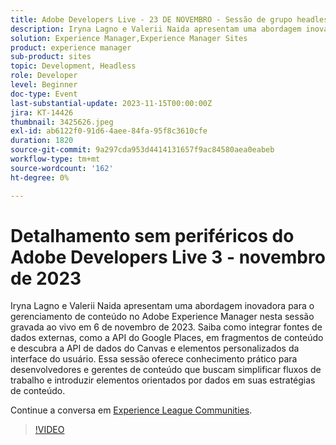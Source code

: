 ```yaml
---
title: Adobe Developers Live - 23 DE NOVEMBRO - Sessão de grupo headless 3
description: Iryna Lagno e Valerii Naida apresentam uma abordagem inovadora para o gerenciamento de conteúdo no Adobe Experience Manager nesta sessão gravada ao vivo em 6 de novembro de 2023. Saiba como integrar fontes de dados externas, como a API do Google Places, em fragmentos de conteúdo e descubra a API de dados do Canvas e elementos personalizados da interface do usuário. Essa sessão oferece conhecimento prático para desenvolvedores e gerentes de conteúdo que buscam simplificar fluxos de trabalho e introduzir elementos orientados por dados em suas estratégias de conteúdo.
solution: Experience Manager,Experience Manager Sites
product: experience manager
sub-product: sites
topic: Development, Headless
role: Developer
level: Beginner
doc-type: Event
last-substantial-update: 2023-11-15T00:00:00Z
jira: KT-14426
thumbnail: 3425626.jpeg
exl-id: ab6122f0-91d6-4aee-84fa-95f8c3610cfe
duration: 1820
source-git-commit: 9a297cda953d4414131657f9ac84580aea0eabeb
workflow-type: tm+mt
source-wordcount: '162'
ht-degree: 0%

---
```


# Detalhamento sem periféricos do Adobe Developers Live 3 - novembro de 2023

Iryna Lagno e Valerii Naida apresentam uma abordagem inovadora para o gerenciamento de conteúdo no Adobe Experience Manager nesta sessão gravada ao vivo em 6 de novembro de 2023. Saiba como integrar fontes de dados externas, como a API do Google Places, em fragmentos de conteúdo e descubra a API de dados do Canvas e elementos personalizados da interface do usuário. Essa sessão oferece conhecimento prático para desenvolvedores e gerentes de conteúdo que buscam simplificar fluxos de trabalho e introduzir elementos orientados por dados em suas estratégias de conteúdo.

Continue a conversa em [Experience League Communities](https://adobe.ly/48Rl57B).

>[!VIDEO](https://video.tv.adobe.com/v/3425626/?learn=on)
